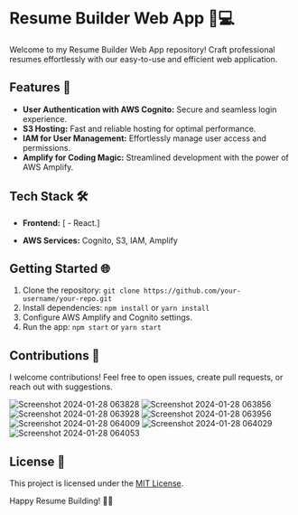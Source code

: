 # Resume Builder Web App 📄💻

Welcome to my Resume Builder Web App repository! Craft professional resumes effortlessly with our easy-to-use and efficient web application.

## Features 🚀

- **User Authentication with AWS Cognito:** Secure and seamless login experience.
- **S3 Hosting:** Fast and reliable hosting for optimal performance.
- **IAM for User Management:** Effortlessly manage user access and permissions.
- **Amplify for Coding Magic:** Streamlined development with the power of AWS Amplify.

## Tech Stack 🛠️

- **Frontend:** [ - React.]

- **AWS Services:** Cognito, S3, IAM, Amplify

## Getting Started 🌐

1. Clone the repository: `git clone https://github.com/your-username/your-repo.git`
2. Install dependencies: `npm install` or `yarn install`
3. Configure AWS Amplify and Cognito settings.
4. Run the app: `npm start` or `yarn start`

## Contributions 🤝

I welcome contributions! Feel free to open issues, create pull requests, or reach out with suggestions.

![Screenshot 2024-01-28 063828](https://github.com/vikashchand/Resume-Generator-/assets/72156896/ebd2699c-c8c1-45b8-af29-9a728fa6bc7f)
![Screenshot 2024-01-28 063856](https://github.com/vikashchand/Resume-Generator-/assets/72156896/c8cfd955-42b6-43e0-b9ab-391604bf70ba)
![Screenshot 2024-01-28 063928](https://github.com/vikashchand/Resume-Generator-/assets/72156896/d71fd86b-3882-47a6-83ee-efe505a7c4a8)
![Screenshot 2024-01-28 063956](https://github.com/vikashchand/Resume-Generator-/assets/72156896/081959f3-a8a1-4356-b29c-18abb0a10c19)
![Screenshot 2024-01-28 064009](https://github.com/vikashchand/Resume-Generator-/assets/72156896/6cfae2ab-96bb-48cb-92ec-fc2ef7eb8a56)
![Screenshot 2024-01-28 064029](https://github.com/vikashchand/Resume-Generator-/assets/72156896/d408066b-9584-43c2-b3ef-5590c6b2e813)
![Screenshot 2024-01-28 064053](https://github.com/vikashchand/Resume-Generator-/assets/72156896/7764d5e0-0d3c-4967-a770-b8bfdbb49c0a)

## License 📝

This project is licensed under the [MIT License](LICENSE).

Happy Resume Building! 🚀✨
